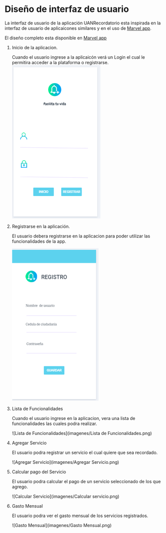 # Diseño de interfaz de usuario

La interfaz de usuario de la aplicación UANRecordatorio esta inspirada en la interfaz de usuario de
aplicaicones similares y en el uso de [Marvel app]([https://marvelapp.com/]).

El diseño completo esta disponible
en [Marvel app]([https://marvelapp.com/prototype/bdbchg1])


1. Inicio de la aplicacion.

   Cuando el usuario ingrese a la aplicaicón verá un Login el cual le permitira acceder a la plataforma o registrarse.
    ![Inicio de sesión](imagenes/login.png)
    
2. Registrarse en la aplicación.
   
   El usuario debera registrarse en la aplicacion para poder utilizar las funcionalidades de la app.
   
   ![Registrarse](imagenes/Registrar.png)
   
3. Lista de Funcionalidades
   
   Cuando el usuario ingrese en la aplicacion, vera una lista de funcionalidades las cuales podra realizar.
   
   ![Lista de Funcionalidades](imagenes/Lista de Funcionalidades.png)
   
4. Agregar Servicio
   
   El usuario podra registrar un servicio el cual quiere que sea recordado. 
   
   ![Agregar Servicio](imagenes/Agregar Servicio.png)

5. Calcular pago del Servicio
   
   El usuario podra calcular el pago de un servicio seleccionado de los que agrego. 
   
   ![Calcular Servicio](imagenes/Calcular servicio.png)

6. Gasto Mensual
   
   El usuario podra ver el gasto mensual de los servicios registrados. 
   
   ![Gasto Mensual](imagenes/Gasto Mensual.png)
